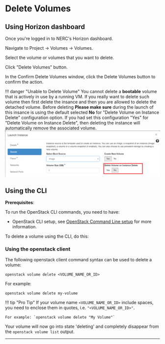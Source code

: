 # Delete Volumes

## Using Horizon dashboard

Once you're logged in to NERC's Horizon dashboard.

Navigate to Project -> Volumes -> Volumes.

Select the volume or volumes that you want to delete.

Click "Delete Volumes" button.

In the Confirm Delete Volumes window, click the Delete Volumes button to
confirm the action.

!!! danger "Unable to Delete Volume"
    You cannot delete a **bootable** volume that is actively in use by a running
    VM. If you really want to delete such volume then first delete the insance and
    then you are allowed to delete the detached volume. Before deleting
    **Please make sure** during the launch of this insance is using the default
    selected **No** for "Delete Volume on Instance Delete" configuration option.
    If you had set this configuration "Yes" for "Delete Volume on Instance Delete",
    then deleting the instance will automatically remove the associated volume.
    ![Launch Instance With Persistent Volume](images/instance-delete-volume-delete.png)

## Using the CLI

**Prerequisites**:

To run the OpenStack CLI commands, you need to have:

- OpenStack CLI setup, see [OpenStack Command Line setup](../openstack-cli/openstack-CLI.md#command-line-setup)
  for more information.

To delete a volume using the CLI, do this:

### Using the openstack client

The following openstack client command syntax can be used to delete a volume:

    openstack volume delete <VOLUME_NAME_OR_ID>

For example:

    openstack volume delete my-volume

!!! tip "Pro Tip"
    If your volume name `<VOLUME_NAME_OR_ID>` include spaces, you need to enclose
    them in quotes, i.e. `"<VOLUME_NAME_OR_ID>"`.

    For example: `openstack volume delete "My Volume"`

Your volume will now go into state 'deleting' and completely disappear from the
`openstack volume list` output.

---

